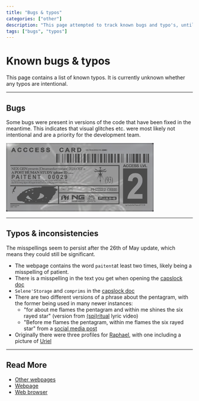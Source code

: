 ```yaml
---
title: "Bugs & typos"
categories: ["other"]
description: "This page attempted to track known bugs and typo's, until it became too much."
tags: ["bugs", "typos"]
---
```

# Known bugs & typos

This page contains a list of known typos. It is currently unknown whether any typos are 
intentional.

***

## Bugs

Some bugs were present in versions of the code that have been fixed in the meantime. 
This indicates that visual glitches etc. were most likely not intentional and are a 
priority for the development team.

![access-card.png](https://raw.githubusercontent.com/bmth-arg-wiki/wiki-assets/main/webpage/access-card.png)

***

## Typos & inconsistencies

The misspellings seem to persist after the 26th of May update, which means they could 
still be significant.

- The webpage contains the word `paitent`at least two times, likely being a misspelling 
of patient.
- There is a misspelling in the text you get when opening the 
[capslock doc](for-sof/capslock_doc)
- `Selene'Storage` and `comprims` in the [capslock doc](for-sof/capslock_doc)
- There are two different versions of a phrase about the pentagram, with the former being used in many newer instances:
  - "for about me flames the pentagram and within me shines the six rayed star" (version from [(spi)ritual](music/song-spiritual) lyric video)
  - "Before me flames the pentagram, within me flames the six rayed star" from a [social media post](socials#april-24th-2024)
- Originally there were three profiles for [Raphael](characters/raphael), with one including a picture of [Uriel](characters/uriel)

***

## Read More

- [Other webpages](other-webpages)
- [Webpage](webpage)
- [Web browser](webbrowser)